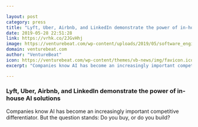 ```yaml
---

layout: post
category: press
title: "Lyft, Uber, Airbnb, and LinkedIn demonstrate the power of in-house AI solutions"
date: 2019-05-28 22:51:28
link: https://vrhk.co/2JGvHhj
image: https://venturebeat.com/wp-content/uploads/2019/05/software_engineer.GettyImages-1000820778.jpg?w=1200&strip=all
domain: venturebeat.com
author: "VentureBeat"
icon: https://venturebeat.com/wp-content/themes/vb-news/img/favicon.ico
excerpt: "Companies know AI has become an increasingly important competitive differentiator. But the question stands: Do you buy, or do you build?"

---
```


### Lyft, Uber, Airbnb, and LinkedIn demonstrate the power of in-house AI solutions

Companies know AI has become an increasingly important competitive differentiator. But the question stands: Do you buy, or do you build?